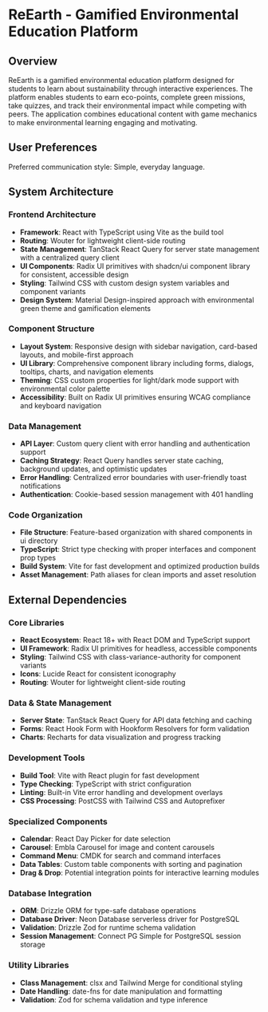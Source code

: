 # ReEarth - Gamified Environmental Education Platform

## Overview

ReEarth is a gamified environmental education platform designed for students to learn about sustainability through interactive experiences. The platform enables students to earn eco-points, complete green missions, take quizzes, and track their environmental impact while competing with peers. The application combines educational content with game mechanics to make environmental learning engaging and motivating.

## User Preferences

Preferred communication style: Simple, everyday language.

## System Architecture

### Frontend Architecture
- **Framework**: React with TypeScript using Vite as the build tool
- **Routing**: Wouter for lightweight client-side routing
- **State Management**: TanStack React Query for server state management with a centralized query client
- **UI Components**: Radix UI primitives with shadcn/ui component library for consistent, accessible design
- **Styling**: Tailwind CSS with custom design system variables and component variants
- **Design System**: Material Design-inspired approach with environmental green theme and gamification elements

### Component Structure
- **Layout System**: Responsive design with sidebar navigation, card-based layouts, and mobile-first approach
- **UI Library**: Comprehensive component library including forms, dialogs, tooltips, charts, and navigation elements
- **Theming**: CSS custom properties for light/dark mode support with environmental color palette
- **Accessibility**: Built on Radix UI primitives ensuring WCAG compliance and keyboard navigation

### Data Management
- **API Layer**: Custom query client with error handling and authentication support
- **Caching Strategy**: React Query handles server state caching, background updates, and optimistic updates
- **Error Handling**: Centralized error boundaries with user-friendly toast notifications
- **Authentication**: Cookie-based session management with 401 handling

### Code Organization
- **File Structure**: Feature-based organization with shared components in ui directory
- **TypeScript**: Strict type checking with proper interfaces and component prop types
- **Build System**: Vite for fast development and optimized production builds
- **Asset Management**: Path aliases for clean imports and asset resolution

## External Dependencies

### Core Libraries
- **React Ecosystem**: React 18+ with React DOM and TypeScript support
- **UI Framework**: Radix UI primitives for headless, accessible components
- **Styling**: Tailwind CSS with class-variance-authority for component variants
- **Icons**: Lucide React for consistent iconography
- **Routing**: Wouter for lightweight client-side routing

### Data & State Management
- **Server State**: TanStack React Query for API data fetching and caching
- **Forms**: React Hook Form with Hookform Resolvers for form validation
- **Charts**: Recharts for data visualization and progress tracking

### Development Tools
- **Build Tool**: Vite with React plugin for fast development
- **Type Checking**: TypeScript with strict configuration
- **Linting**: Built-in Vite error handling and development overlays
- **CSS Processing**: PostCSS with Tailwind CSS and Autoprefixer

### Specialized Components
- **Calendar**: React Day Picker for date selection
- **Carousel**: Embla Carousel for image and content carousels
- **Command Menu**: CMDK for search and command interfaces
- **Data Tables**: Custom table components with sorting and pagination
- **Drag & Drop**: Potential integration points for interactive learning modules

### Database Integration
- **ORM**: Drizzle ORM for type-safe database operations
- **Database Driver**: Neon Database serverless driver for PostgreSQL
- **Validation**: Drizzle Zod for runtime schema validation
- **Session Management**: Connect PG Simple for PostgreSQL session storage

### Utility Libraries
- **Class Management**: clsx and Tailwind Merge for conditional styling
- **Date Handling**: date-fns for date manipulation and formatting
- **Validation**: Zod for schema validation and type inference